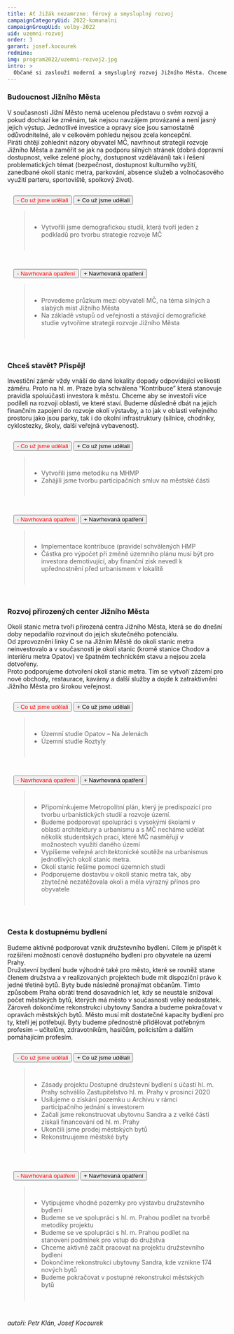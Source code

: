 ```yaml
---
title: Ať Jižák nezamrzne: férový a smysluplný rozvoj
campaignCategoryUid: 2022-komunalni
campaignGroupUid: volby-2022
uid: uzemni-rozvoj
order: 3
garant: josef.kocourek
redmine: 
img: program2022/uzemni-rozvoj2.jpg
intro: >
  Občané si zaslouží moderní a smysluplný rozvoj Jižního Města. Chceme dostavbu center v místech stanic metra, která poskytnou obchody, restaurace a další služby. Po investorech budeme vyžadovat zajištění dostatečných parkovacích míst, maximalizaci zeleně a další investice do veřejného prostoru. Chceme podpořit výstavbu družstevního bydlení s účastí radnice. Dokončíme rekonstrukci ubytovny Sandra, kde vznikne 164 nových městských bytů. 
---
```


### Budoucnost Jižního Města
V současnosti Jižní Město nemá ucelenou představu o svém rozvoji a pokud dochází ke změnám, tak nejsou navzájem provázané a není jasný jejich výstup. Jednotlivé investice a opravy sice jsou samostatně odůvodnitelné, ale v celkovém pohledu nejsou zcela koncepční.<br>
Piráti chtějí zohlednit názory obyvatel MČ, navrhnout strategii rozvoje Jižního Města a zaměřit se jak na podporu silných stránek (dobrá dopravní dostupnost, velké zelené plochy, dostupnost vzdělávání) tak i řešení problematických témat (bezpečnost, dostupnost kulturního vyžití, zanedbané okolí stanic metra, parkování, absence služeb a volnočasového využití parteru, sportoviště, spolkový život).<br>

<div class="resenicko">
<button class="hide">- Co už jsme udělali</button>
<button class="show">+ Co už jsme udělali</button>

<div class="text">
<blockquote style="border:margin:1em;1px solid black;padding:1em">  
<ul>
<li> Vytvořili jsme demografickou studii, která tvoří jeden z podkladů pro tvorbu strategie rozvoje MČ</li>
</ul>
</blockquote>
</div>
</div>

<div class="resenicko">
<button class="hide">- Navrhovaná opatření</button>
<button class="show">+ Navrhovaná opatření</button>
<div class="text">
<blockquote style="border:margin:1em;1px solid black;padding:1em">  
<ul>
<li> Provedeme průzkum mezi obyvateli MČ, na téma silných a slabých míst Jižního Města</li>
<li> Na základě vstupů od veřejnosti a stávající demografické studie vytvoříme strategii rozvoje Jižního Města</li>
</ul>
</blockquote>
</div>
</div>

###  Chceš stavět? Přispěj!
Investiční záměr vždy vnáší do dané lokality dopady odpovídající velikosti záměru. Proto na hl. m. Praze byla schválena “Kontribuce” která stanovuje pravidla spoluúčasti investora k městu. Chceme aby se investoři více podíleli na rozvoji oblasti, ve které staví. Budeme důsledně dbát na jejich finančním zapojení do rozvoje okolí výstavby, a to jak v oblasti veřejného prostoru jako jsou parky, tak i do okolní infrastruktury (silnice, chodníky, cyklostezky, školy, další veřejná vybavenost).

<div class="resenicko">
<button class="hide">- Co už jsme udělali</button>
<button class="show">+ Co už jsme udělali</button>

<div class="text">
<blockquote style="border:margin:1em;1px solid black;padding:1em">  
<ul>
<li> Vytvořili jsme metodiku na MHMP</li>
<li> Zahájili jsme tvorbu participačních smluv na městské části</li>
</ul>
</blockquote>
</div>
</div>

<div class="resenicko">
<button class="hide">- Navrhovaná opatření</button>
<button class="show">+ Navrhovaná opatření</button>
<div class="text">
<blockquote style="border:margin:1em;1px solid black;padding:1em">  
<ul>
<li> Implementace kontribuce (pravidel schválených HMP</li>
<li> Částka pro výpočet při změně územního plánu musí být pro investora demotivující, aby finanční zisk nevedl k upřednostnění před urbanismem v lokalitě</li>
</ul>
</blockquote>
</div>
</div>

### Rozvoj přirozených center Jižního Města
Okolí stanic metra tvoří přirozená centra Jižního Města, která se do dnešní doby nepodařilo rozvinout do jejich skutečného potenciálu. <br>
Od zprovoznění linky C se na Jižním Městě do okolí stanic metra neinvestovalo a v současnosti je okolí stanic (kromě stanice Chodov a interiéru metra Opatov) ve špatném technickém stavu a nejsou zcela dotvořeny. <br>
Proto podporujeme dotvoření okolí stanic metra. Tím se vytvoří zázemí pro nové obchody, restaurace, kavárny a další služby a dojde k zatraktivnění Jižního Města pro širokou veřejnost. <br>

<div class="resenicko">
<button class="hide">- Co už jsme udělali</button>
<button class="show">+ Co už jsme udělali</button>

<div class="text">
<blockquote style="border:margin:1em;1px solid black;padding:1em">  
<ul>
<li> Územní studie Opatov – Na Jelenách</li>
<li> Územní studie Roztyly</li>
</ul>
</blockquote>
</div>
</div>

<div class="resenicko">
<button class="hide">- Navrhovaná opatření</button>
<button class="show">+ Navrhovaná opatření</button>
<div class="text">
<blockquote style="border:margin:1em;1px solid black;padding:1em">  
<ul>
<li> Připomínkujeme Metropolitní plán, který je predispozicí pro tvorbu urbanistických studií a rozvoje území.</li>
<li> Budeme podporovat spolupráci s vysokými školami v oblasti architektury a urbanismu a s MČ necháme udělat několik studentských prací, které MČ nasměřují v možnostech využití daného území</li>
<li> Vypíšeme veřejné architektonické soutěže na urbanismus jednotlivých okolí stanic metra.</li>
<li> Okolí stanic řešíme pomocí územních studi</li>
<li> Podporujeme dostavbu v okolí stanic metra tak, aby zbytečně nezatěžovala okolí a měla výrazný přínos pro obyvatele</li>
</ul>
</blockquote>
</div>
</div>

### Cesta k dostupnému bydlení
Budeme aktivně podporovat vznik družstevního bydlení. Cílem je přispět k rozšíření možností cenově dostupného bydlení pro obyvatele na území Prahy. <br>
Družstevní bydlení bude výhodné také pro město, které se rovněž stane členem družstva a v realizovaných projektech bude mít dispoziční právo k jedné třetině bytů. Byty bude následně pronajímat občanům. Tímto způsobem Praha obrátí trend dosavadních let, kdy se neustále snižoval počet městských bytů, kterých má město v současnosti velký nedostatek. <br>
Zároveň dokončíme rekonstrukci ubytovny Sandra a budeme pokračovat v opravách městských bytů. Město musí mít dostatečné kapacity bydlení pro ty, kteří jej potřebují. Byty budeme přednostně přidělovat potřebným profesím – učitelům, zdravotníkům, hasičům, policistům a dalším pomáhajícím profesím. <br>

<div class="resenicko">
<button class="hide">- Co už jsme udělali</button>
<button class="show">+ Co už jsme udělali</button>

<div class="text">
<blockquote style="border:margin:1em;1px solid black;padding:1em">  
<ul>
<li> Zásady projektu Dostupné družstevní bydlení s účastí hl. m. Prahy schválilo Zastupitelstvo hl. m. Prahy v prosinci 2020</li>
<li> Usilujeme o získání pozemku u Archivu v rámci participačního jednání s investorem</li>
<li> Začali jsme rekonstruovat ubytovnu Sandra a z velké části získali financování od hl. m. Prahy </li>
<li> Ukončili jsme prodej městských bytů</li>
<li> Rekonstruujeme městské byty</li>
</ul>
</blockquote>
</div>
</div>

<div class="resenicko">
<button class="hide">- Navrhovaná opatření</button>
<button class="show">+ Navrhovaná opatření</button>
<div class="text">
<blockquote style="border:margin:1em;1px solid black;padding:1em">  
<ul>
<li> Vytipujeme vhodné pozemky pro výstavbu družstevního bydlení</li>
<li> Budeme se ve spolupráci s hl. m. Prahou podílet na tvorbě metodiky projektu</li>
<li> Budeme se ve spolupráci s hl. m. Prahou podílet na stanovení podmínek pro vstup do družstva</li>
<li> Chceme aktivně začít pracovat na projektu družstevního bydlení</li>
<li> Dokončíme rekonstrukci ubytovny Sandra, kde vznikne 174 nových bytů</li>
<li> Budeme pokračovat v postupné rekonstrukci městských bytů</li>
</ul>
</blockquote>
</div>
</div>

*autoři: Petr Klán, Josef Kocourek*


<style>
  .resenicko  button.hide { color: red; }
  .resenicko  button.show { color: gren; }  
  .resenicko { padding:1em; }  
</style>

<script type="text/javascript" src="https://ajax.googleapis.com/ajax/libs/jquery/1.7.2/jquery.min.js"></script>

<script>
$(document).ready(function(){
 $('.resenicko .hide').hide();
 $('.resenicko .text').hide();
  $(".resenicko .hide").click(function(){
    $(this).parent().children('.hide').hide();
    $(this).parent().children('.show').show();
    $(this).parent().children('.text').slideUp('normal;');;
  });
  $(".resenicko .show").click(function(){
    $(this).parent().children('.hide').show();
    $(this).parent().children('.show').hide();
    $(this).parent().children('.text').slideDown('normal;');;
  });
});
</script>


